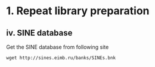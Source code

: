 # 1. Repeat library preparation
## iv. SINE database
Get the SINE database from following site
```
wget http://sines.eimb.ru/banks/SINEs.bnk
```
